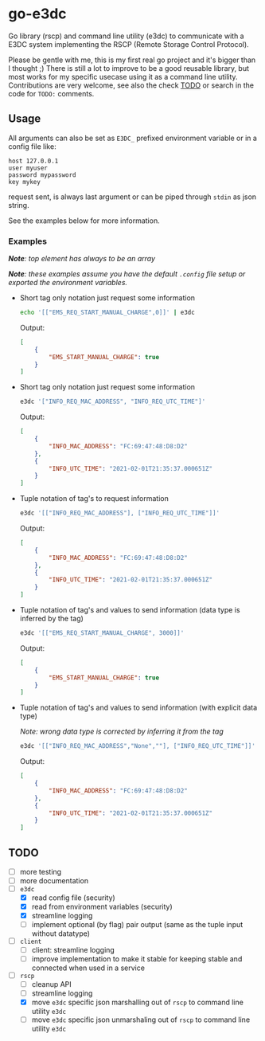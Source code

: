 # go-e3dc

Go library (rscp) and command line utility (e3dc) to communicate with a E3DC system implementing the RSCP (Remote Storage Control Protocol).

Please be gentle with me, this is my first real go project and it's bigger than I thought ;)
There is still a lot to improve to be a good reusable library, but most works for my specific usecase using it as a command line utility.
Contributions are very welcome, see also the check [TODO](#TODO) or search in the code for `TODO:` comments.

## Usage

All arguments can also be set as `E3DC_` prefixed environment variable or in a config file like:
```
host 127.0.0.1
user myuser
password mypassword
key mykey
```

request sent, is always last argument or can be piped through `stdin` as json string.

See the examples below for more information.


### Examples

***Note**: top element has always to be an array*

***Note**: these examples assume you have the default `.config` file setup or exported the environment variables.*

* Short tag only notation just request some information
    ```sh
    echo '[["EMS_REQ_START_MANUAL_CHARGE",0]]' | e3dc
    ```
    Output:
    ```json
    [
        {
            "EMS_START_MANUAL_CHARGE": true
        }
    ]
    ```

* Short tag only notation just request some information
    ```sh
    e3dc '["INFO_REQ_MAC_ADDRESS", "INFO_REQ_UTC_TIME"]'
    ```
    Output:
    ```json
    [
        {
            "INFO_MAC_ADDRESS": "FC:69:47:48:D8:D2"
        },
        {
            "INFO_UTC_TIME": "2021-02-01T21:35:37.000651Z"
        }
    ]
    ```

* Tuple notation of tag's to request information
    ```sh
    e3dc '[["INFO_REQ_MAC_ADDRESS"], ["INFO_REQ_UTC_TIME"]]'
    ```
    Output:
    ```json
    [
        {
            "INFO_MAC_ADDRESS": "FC:69:47:48:D8:D2"
        },
        {
            "INFO_UTC_TIME": "2021-02-01T21:35:37.000651Z"
        }
    ]
    ```

* Tuple notation of tag's and values to send information (data type is inferred by the tag)
    ```sh
    e3dc '[["EMS_REQ_START_MANUAL_CHARGE", 3000]]'
    ```
    Output:
    ```json
    [
        {
            "EMS_START_MANUAL_CHARGE": true
        }
    ]
    ```
* Tuple notation of tag's and values to send information (with explicit data type)
  
    *Note: wrong data type is corrected by inferring it from the tag*
    ```sh
    e3dc '[["INFO_REQ_MAC_ADDRESS","None",""], ["INFO_REQ_UTC_TIME"]]'
    ```
    Output:
    ```json
    [
        {
            "INFO_MAC_ADDRESS": "FC:69:47:48:D8:D2"
        },
        {
            "INFO_UTC_TIME": "2021-02-01T21:35:37.000651Z"
        }
    ]
    ```

## TODO
 - [ ] more testing
 - [ ] more documentation
 - [ ] `e3dc`
   - [x] read config file (security)
   - [x] read from environment variables (security)
   - [x] streamline logging 
   - [ ] implement optional (by flag) pair output (same as the tuple input without datatype)
 - [ ] `client`
   - [ ] client: streamline logging
   - [ ] improve implementation to make it stable for keeping stable and connected when used in a service
 - [ ] `rscp`
   - [ ] cleanup API
   - [ ] streamline logging
   - [x] move `e3dc` specific json marshalling out of `rscp` to command line utility `e3dc`
   - [ ] move `e3dc` specific json unmarshaling out of `rscp` to command line utility `e3dc`